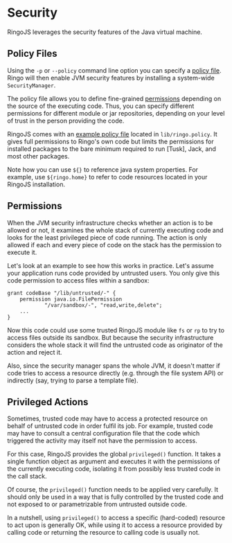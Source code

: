 # Security

RingoJS leverages the security features of the Java virtual machine. 

## Policy Files 

Using the `-p` or `--policy` command line option you can specify a [policy file]. Ringo will then enable JVM security features by installing a system-wide `SecurityManager`. 

The policy file allows you to define fine-grained [permissions] depending on the source of the executing code. Thus, you can specify different permissions for different module or jar repositories, depending on your level of trust in the person providing the code. 

RingoJS comes with an [example policy file] located in `lib/ringo.policy`. It gives full permissions to Ringo's own code but limits the permissions for installed packages to the bare minimum required to run [Tusk], Jack, and most other packages.

Note how you can use `${}` to reference java system properties. For example, use `${ringo.home}` to refer to code resources located in your RingoJS installation.

## Permissions

When the JVM security infrastructure checks whether an action is to be allowed or not, it examines the whole stack of currently executing code and looks for the least privileged piece of code running. The action is only allowed if each and every piece of code on the stack has the permission to execute it. 

Let's look at an example to see how this works in practice. Let's assume your application runs code provided by untrusted users. You only give this code permission to access files within a sandbox:

    grant codeBase "/lib/untrusted/-" {
        permission java.io.FilePermission
                "/var/sandbox/-", "read,write,delete";
        ...
    }

Now this code could use some trusted RingoJS module like `fs` or `rp` to try to access files outside its sandbox. But because the security infrastructure considers the whole stack it will find the untrusted code as originator of the action and reject it. 

Also, since the security manager spans the whole JVM, it doesn't matter if code tries to access a resource directly (e.g. through the file system API) or indirectly (say, trying to parse a template file). 

## Privileged Actions

Sometimes, trusted code may have to access a protected resource on behalf of untrusted code in order fulfil its job. For example, trusted code may have to consult a central configuration file that the code which triggered the activity may itself not have the permission to access. 

For this case, RingoJS provides the global `privileged()` function. It takes a single function object as argument and executes it with the permissions of the currently executing code, isolating it from possibly less trusted code in the call stack.

Of course, the `privileged()` function needs to be applied very carefully. It should only be used in a way that is fully controlled by the trusted code and not exposed to or parametrizable from untrusted outside code.

In a nutshell, using `privileged()` to access a specific (hard-coded) resource to act upon is generally OK, while using it to access a resource provided by calling code or returning the resource to calling code is usually not.

[policy file]: http://java.sun.com/j2se/1.4.2/docs/guide/security/PolicyFiles.html
[permissions]: http://java.sun.com/j2se/1.4.2/docs/guide/security/permissions.html
[example policy file]: http://github.com/ringo/ringojs/blob/master/lib/ringo.policy
